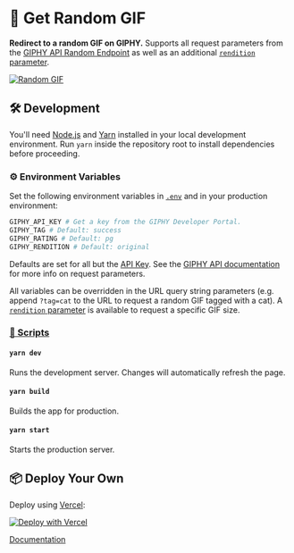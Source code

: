 # 🔀 Get Random GIF

**Redirect to a random GIF on GIPHY.** Supports all request parameters from the [GIPHY API Random Endpoint](https://developers.giphy.com/docs/api/endpoint#random) as well as an additional [`rendition` parameter](https://developers.giphy.com/docs/optional-settings/#rendition-guide).

[![Random GIF](https://gif.burry.dev)](https://gif.burry.dev)

## 🛠 Development

You'll need [Node.js](https://nodejs.org/) and [Yarn](https://classic.yarnpkg.com/en/docs/install) installed in your local development environment. Run `yarn` inside the repository root to install dependencies before proceeding.

### ⚙️ Environment Variables

Set the following environment variables in [`.env`](.env) and in your production environment:

```sh
GIPHY_API_KEY # Get a key from the GIPHY Developer Portal.
GIPHY_TAG # Default: success
GIPHY_RATING # Default: pg
GIPHY_RENDITION # Default: original
```

Defaults are set for all but the [API Key](https://support.giphy.com/hc/en-us/articles/360020283431-Request-A-GIPHY-API-Key). See the [GIPHY API documentation](https://developers.giphy.com/docs/api/endpoint#random) for more info on request parameters.

All variables can be overridden in the URL query string parameters (e.g. append `?tag=cat` to the URL to request a random GIF tagged with a cat). A [`rendition` parameter](https://developers.giphy.com/docs/optional-settings/#rendition-guide) is available to request a specific GIF size.

### [📜 Scripts](package.json)

#### `yarn dev`

Runs the development server. Changes will automatically refresh the page.

#### `yarn build`

Builds the app for production.

#### `yarn start`

Starts the production server.

## 📦 Deploy Your Own

Deploy using [Vercel](https://vercel.com):

[![Deploy with Vercel](https://vercel.com/button)](https://vercel.com/new/git/external?repository-url=https://github.com/Burry/Get-Random-GIF/tree/main/&project-name=get-random-gif&repository-name=get-random-gif)

[Documentation](https://nextjs.org/docs/deployment)
